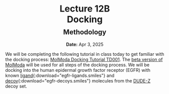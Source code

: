 <h1 style="margin-bottom: 0.4em; text-align: center;">
    <b>Lecture 12B</b><br>
    Docking
</h1>
<h2 style="margin-top: 0.0em; text-align: center;">
    Methodology
</h2>
<p style="text-align: center;">
    <b>Date:</b> Apr 3, 2025
</p>

We will be completing the following tutorial in class today to get familiar with the docking process: [MolModa Docking Tutorial TD001](https://durrantlab.pitt.edu/apps/molmoda/beta/docs/docking/tutorials/td001/).
The [beta version of MolModa](https://durrantlab.pitt.edu/apps/molmoda/beta/) will be used for all steps of the docking process.
We will be docking into the human epidermal growth factor receptor (EGFR) with known [ligand](../../data/ligand/egfr/egfr-ligands.smiles){:download="egfr-ligands.smiles"} and [decoy](../../data/ligand/egfr/egfr-decoys.smiles){:download="egfr-decoys.smiles"} molecules from the [DUDE-Z](https://pubs.acs.org/doi/10.1021/acs.jcim.0c00598) decoy set.
